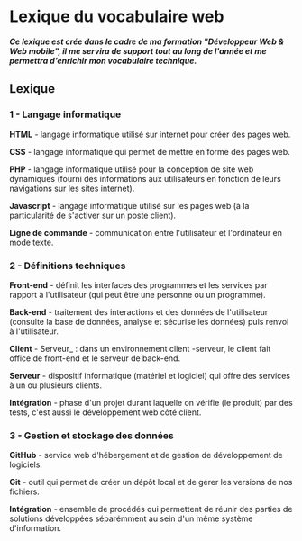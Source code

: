 # Lexique du vocabulaire web

***Ce lexique est crée dans le cadre de ma formation "Développeur Web & Web mobile", il me servira de support tout au long de l'année et me permettra d'enrichir mon vocabulaire technique.***

## Lexique

### 1 - Langage informatique

**HTML** - langage informatique utilisé sur internet pour créer des pages web.

**CSS** - langage informatique qui permet de mettre en forme des pages web.

**PHP** - langage informatique utilisé pour la conception de site web dynamiques (fourni des informations aux utilisateurs en fonction de leurs navigations sur les sites internet).

**Javascript** - langage informatique utilisé sur les pages web (à la particularité de s'activer sur un poste client).

**Ligne de commande** - communication entre l'utilisateur et l'ordinateur en mode texte.

### 2 - Définitions techniques

**Front-end** - définit les interfaces des programmes et les services par rapport à l'utilisateur (qui peut être une personne ou un programme).

**Back-end** - traitement des interactions et des données de l'utilisateur (consulte la base de données, analyse et sécurise les données) puis renvoi à l'utilisateur.

**Client** - Serveur_ : dans un environnement client -serveur, le client fait office de front-end et le serveur de back-end.

**Serveur** - dispositif informatique (matériel et logiciel) qui offre des services à un ou plusieurs clients.

**Intégration** - phase d'un projet durant laquelle on vérifie (le produit) par des tests, c'est aussi le développement web côté client.

### 3 - Gestion et stockage des données

**GitHub** - service web d'hébergement et de gestion de développement de logiciels.

**Git** - outil qui permet de créer un dépôt local et de gérer les versions de nos fichiers.

**Intégration** - ensemble de procédés qui permettent de réunir des parties de solutions développées séparémment au sein d'un même système d'information.


